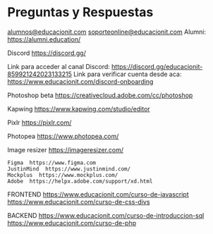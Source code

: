 # Preguntas y Respuestas














alumnos@educacionit.com
soporteonline@educacionit.com
Alumni: https://alumni.education/

Discord
https://discord.gg/

Link para acceder al canal Discord: https://discord.gg/educacionit-859921242023133215
Link para verificar cuenta desde aca: https://www.educacionit.com/discord-onboarding







Photoshop beta
	https://creativecloud.adobe.com/cc/photoshop

Kapwing 
	https://www.kapwing.com/studio/editor

Pixlr 
	https://pixlr.com/

Photopea 
	https://www.photopea.com/


Image resizer
https://imageresizer.com/




	Figma  https://www.figma.com
	JustinMind  https://www.justinmind.com/
	Mockplus  https://www.mockplus.com/
    Adobe  https://helpx.adobe.com/support/xd.html




FRONTEND
	https://www.educacionit.com/curso-de-javascript
	https://www.educacionit.com/curso-de-css-divs

BACKEND
	https://www.educacionit.com/curso-de-introduccion-sql
	https://www.educacionit.com/curso-de-php
